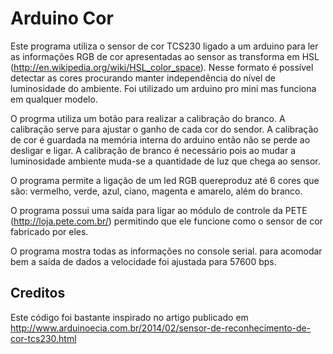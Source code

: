 # Arduino Cor

Este programa utiliza o sensor de cor TCS230 ligado a um arduino para ler as informações RGB de cor apresentadas ao sensor 
as transforma em HSL (http://en.wikipedia.org/wiki/HSL_color_space).
Nesse formato é possível detectar as cores procurando manter independência do nível de luminosidade
do ambiente. Foi utilizado um arduino pro mini mas funciona em qualquer modelo.

O progrma utiliza um botão para realizar a calibração do branco.
A calibração serve para ajustar o ganho de cada cor do sendor. A calibração de cor
é guardada na memória interna do arduino então não se perde ao desligar e ligar.
A calibração de branco é necessário pois ao mudar a luminosidade ambiente muda-se 
a quantidade de luz que chega ao sensor.

O programa permite a ligação de um led RGB quereproduz até
6 cores que são: vermelho, verde, azul, ciano, magenta e amarelo, além do branco.

O programa possui uma saída para ligar ao módulo de controle da PETE (http://loja.pete.com.br/)
permitindo que ele funcione como o sensor de cor fabricado por eles.

O programa mostra todas as informações no console serial. para acomodar bem a saída de dados a velocidade foi ajustada
para 57600 bps.


## Creditos

Este código foi bastante inspirado no artigo publicado em 
http://www.arduinoecia.com.br/2014/02/sensor-de-reconhecimento-de-cor-tcs230.html

